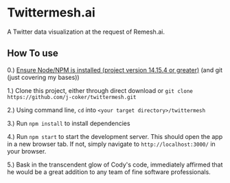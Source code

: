 # Twittermesh.ai

A Twitter data visualization at the request of Remesh.ai.

## How To use

0.) [Ensure Node/NPM is installed (project version 14.15.4 or greater)](https://nodejs.org/en/) (and git (just covering my bases))

1.) Clone this project, either through direct download or `git clone https://github.com/j-coker/twittermesh.git`

2.) Using command line, `cd` into `<your target directory>/twittermesh`

3.) Run `npm install` to install dependencies

4.) Run `npm start` to start the development server. This should open the app in a new browser tab. If not, simply navigate to `http://localhost:3000/` in your browser.

5.) Bask in the transcendent glow of Cody's code, immediately affirmed that he would be a great addition to any team of fine software professionals.
